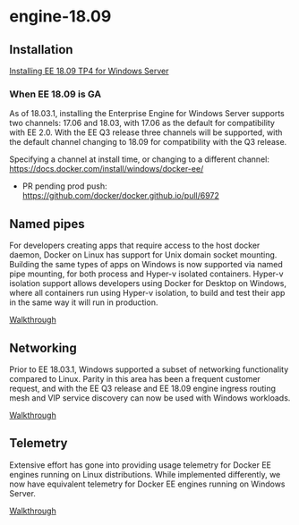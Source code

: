 # engine-18.09

## Installation

[Installing EE 18.09 TP4 for Windows Server](https://github.com/carlfischer1/engine-18.09/blob/master/installation.md)

### When EE 18.09 is GA

As of 18.03.1, installing the Enterprise Engine for Windows Server supports two channels: 17.06 and 18.03, with 17.06 as the default for compatibility with EE 2.0. With the EE Q3 release three channels will be supported, with the default channel changing to 18.09 for compatibility with the Q3 release.

Specifying a channel at install time, or changing to a different channel: https://docs.docker.com/install/windows/docker-ee/
* PR pending prod push: https://github.com/docker/docker.github.io/pull/6972

## Named pipes

For developers creating apps that require access to the host docker daemon, Docker on Linux has support for Unix domain socket mounting. Building the same types of apps on Windows is now supported via named pipe mounting, for both process and Hyper-v isolated containers. Hyper-v isolation support allows developers using Docker for Desktop on Windows, where all containers run using Hyper-v isolation, to build and test their app in the same way it will run in production.

[Walkthrough](https://github.com/carlfischer1/engine-18.09/blob/master/namedpipes.md)

## Networking

Prior to EE 18.03.1, Windows supported a subset of networking functionality compared to Linux. Parity in this area has been a frequent customer request, and with the EE Q3 release and EE 18.09 engine ingress routing mesh and VIP service discovery can now be used with Windows workloads.

[Walkthrough](https://github.com/carlfischer1/engine-18.09/blob/master/networking.md)

## Telemetry

Extensive effort has gone into providing usage telemetry for Docker EE engines running on Linux distributions. While implemented differently, we now have equivalent telemetry for Docker EE engines running on Windows Server.

[Walkthrough](https://github.com/carlfischer1/engine-18.09/blob/master/telemetry.md)

